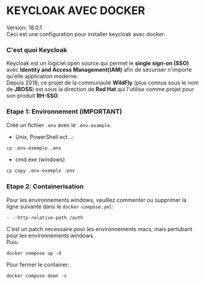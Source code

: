 # KEYCLOAK AVEC DOCKER

Version: 18.0.1
<br>Ceci est une configuration pour installer keycloak avec docker.

### C'est quoi Keycloak

Keycloak est un logiciel open source qui permet le **single sign-on (SSO)** avec **Identity and Access Management(IAM)** afin de sécuriser n'importe qu'elle application moderne.
<br>Depuis 2018; ce projet de la communauté **WildFly** (plus connus sous le nom de **JBOSS**) est sous la direction de **Red Hat** qui l'utilise comme projet pour son produit **RH-SSO**.
### Etape 1: Environnement (IMPORTANT)

Créé un fichier `.env` avec le `.env-example`.

- Unix, PowerShell ect...: 
```sh
cp .env-exemple .env
```
- cmd.exe (windows)
```sh
cp copy .env-exemple .env
```

### Etape 2: Containerisation

Pour les environnements windows, veuillez commenter ou supprimer la ligne suivante dans le `docker-compose.yml`:

    - --http-relative-path /auth

C'est un patch necessaire pour les environnements macs, mais pertubant pour les environnements windows.
<br>Puis:
    
    docker compose up -d

Pour fermer le container:

    docker compose down -v

